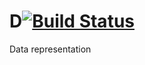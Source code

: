 # D[![Build Status](https://secure.travis-ci.org/simonfan/D.png?branch=master)](http://travis-ci.org/simonfan/D)

Data representation
